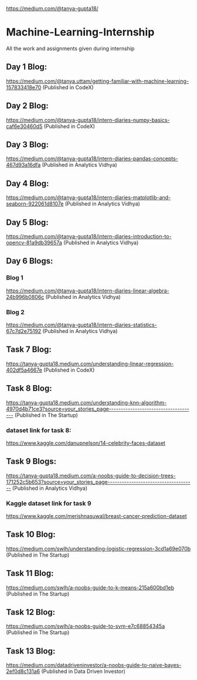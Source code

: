 https://medium.com/@tanya-gupta18/
# Machine-Learning-Internship
All the work and assignments given during internship
## Day 1 Blog: 
https://medium.com/@tanya.uttam/getting-familiar-with-machine-learning-157833418e70  (Published in CodeX)
## Day 2 Blog:
https://medium.com/@tanya-gupta18/intern-diaries-numpy-basics-caf6e30460d5  (Published in CodeX)
## Day 3 Blog: 
https://medium.com/@tanya-gupta18/intern-diaries-pandas-concepts-467d93a16dfa (Published in Analytics Vidhya)
## Day 4 Blog: 
https://medium.com/@tanya-gupta18/intern-diaries-matplotlib-and-seaborn-922061d8107e (Published in Analytics Vidhya)
## Day 5 Blog: 
https://medium.com/@tanya-gupta18/intern-diaries-introduction-to-opencv-81a9db39657a (Published in Analytics Vidhya)
## Day 6 Blogs:
### Blog 1
https://medium.com/@tanya-gupta18/intern-diaries-linear-algebra-24b996b0806c  (Published in Analytics Vidhya)
### Blog 2
https://medium.com/@tanya-gupta18/intern-diaries-statistics-67c7d2e75192 (Published in Analytics Vidhya)
## Task 7 Blog:
https://tanya-gupta18.medium.com/understanding-linear-regression-402df5a4667e (Published in CodeX)
## Task 8 Blog:
https://tanya-gupta18.medium.com/understanding-knn-algorithm-4970d4b71ce3?source=your_stories_page------------------------------------- (Published in The Startup)
### dataset link for task 8:
https://www.kaggle.com/danupnelson/14-celebrity-faces-dataset
## Task 9 Blogs:
https://tanya-gupta18.medium.com/a-noobs-guide-to-decision-trees-171252c5b653?source=your_stories_page------------------------------------- (Published in Analytics Vidhya)
### Kaggle dataset link for task 9
https://www.kaggle.com/merishnasuwal/breast-cancer-prediction-dataset
## Task 10 Blog:
https://medium.com/swlh/understanding-logistic-regression-3cd1a69e070b (Published in The Startup)
## Task 11 Blog:
https://medium.com/swlh/a-noobs-guide-to-k-means-215a600bd1eb (Published in The Startup)
## Task 12 Blog:
https://medium.com/swlh/a-noobs-guide-to-svm-e7c68854345a (Published in The Startup)
## Task 13 Blog:
https://medium.com/datadriveninvestor/a-noobs-guide-to-naive-bayes-2ef0d8c131a6 (Published in Data Driven Investor)

